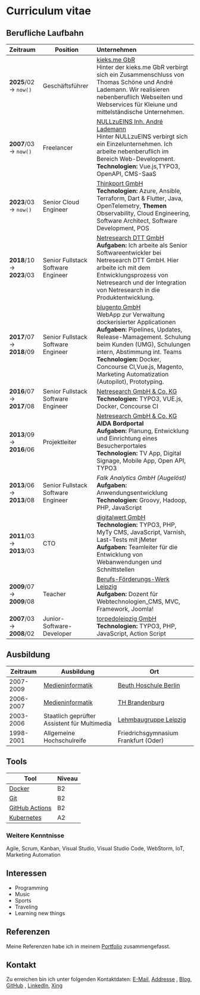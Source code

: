 # Curriculum vitae

## Berufliche Laufbahn

| Zeitraum                  | Position                           | Unternehmen                                                                                                                                                                                                                                                                                                                         |
|:--------------------------|------------------------------------|:------------------------------------------------------------------------------------------------------------------------------------------------------------------------------------------------------------------------------------------------------------------------------------------------------------------------------------|
| **2025**/02 → `now()`     | Geschäftsführer                    | [kieks.me GbR][nullzueins] <br>Hinter der kieks.me GbR verbirgt sich ein Zusammenschluss von Thomas Schöne und André Lademann. Wir realisieren nebenberuflich Webseiten und Webservices für Kleiune und mittelständische Unternehmen.                                                                                               |
| **2007**/03 → `now()`     | Freelancer                         | [NULLzuEINS Inh. André Lademann][nullzueins] <br>Hinter NULLzuEINS verbirgt sich ein Einzelunternehmen. Ich arbeite nebenberuflich im Bereich Web-Development. **Technologien:** Vue.js,TYPO3, OpenAPI, CMS-SaaS                                                                                                                    |
| **2023**/03 → `now()`     | Senior Cloud Engineer              | [Thinkport GmbH][thinkport] <br>**Technologien:** Azure, Ansible, Terraform, Dart & Flutter, Java, OpenTelemetry, **Themen** Observability, Cloud Engineering, Software Architect, Software Development, POS                                                                                                                        |
| **2018**/10 → **2023**/03 | Senior Fullstack Software Engineer | [Netresearch DTT GmbH][netresearch-dtt-gmbh] <br>**Aufgaben:** Ich arbeite als Senior Softwareentwickler bei Netresearch DTT GmbH. Hier arbeite ich mit dem Entwicklungsprozess von Netresearch und der Integration von Netresearch in die Produktentwicklung.                                                                      |
| **2017**/07 → **2018**/09 | Senior Fullstack Software Engineer | [blugento GmbH][blugento-www] <br> WebApp zur Verwaltung dockerisierter Applicationen <br>**Aufgaben:** Pipelines, Updates, Release-Mamagement. Schulung beim Kunden (UMG), Schulungen intern, Abstimmung int. Teams <br>**Technologien:** Docker, Concourse CI,Vue.js, Magento, Marketing Automatization (Autopilot), Prototyping. |
| **2016**/07 → **2017**/08 | Senior Fullstack Software Engineer | [Netresearch GmbH & Co. KG][netresearch-kg] <br>**Technologien:** TYPO3, VUE.js, Docker, Concourse CI                                                                                                                                                                                                                               |
| **2013**/09 → **2016**/06 | Projektleiter                      | [Netresearch GmbH & Co. KG][netresearch-kg] <br>**AIDA Bordportal**<br>**Aufgaben:** Planung, Entwicklung und Einrichtung eines Besucherportales <br>**Technologien:** TV App, Digital Signage, Mobile App, Open API, TYPO3                                                                                                         |
| **2013**/06 → **2013**/08 | Senior Fullstack Software Engineer | _Falk Analytics GmbH (Augelöst)_ <br>**Aufgaben:** Anwendungsentwicklung<br>**Technologien:** Groovy, Hadoop, PHP, JavaScript                                                                                                                                                                                                       |
| **2011**/03 → **2013**/03 | CTO                                | [digitalwert GmbH][digitalwert] <br>**Technologien:** TYPO3, PHP, MyTy CMS, JavaScript, Varnish, Last-Tests mit jMeter <br>**Aufgaben:** Teamleiter für die Entwicklung von Webanwendungen und Schnittstellen                                                                                                                       |
| **2009**/07 → **2009**/08 | Teacher                            | [Berufs-Förderungs-Werk Leipzig][bfw-leipzig] <br>**Aufgaben:** Dozent für Webtechnologien_CMS, MVC, Framework, Joomla!                                                                                                                                                                                                             |
| **2007**/03 → **2008**/02 | Junior-Software-Developer          | [torpedoleipzig GmbH][torpedoleipzig] <br>**Technologien:** TYPO3, PHP, JavaScript, Action Script                                                                                                                                                                                                                                   |

## Ausbildung

| Zeitraum  | Ausbildung                                                                           | Ort                                                 |
|-----------|--------------------------------------------------------------------------------------|-----------------------------------------------------|
| 2007-2009 | [Medieninformatik](https://www.medien-studieren.net/studiengaenge/medieninformatik/) | [Beuth Hoschule Berlin](https://www.bht-berlin.de/) |
| 2006-2007 | [Medieninformatik](https://www.medien-studieren.net/studiengaenge/medieninformatik/) | [TH Brandenburg](https://www.th-brandenburg.de/)    |
| 2003-2006 | Staatlich geprüfter Assistent für Multimedia                                         | [Lehmbaugruppe Leipzig](https://lehmbaugruppe.de/)  |
| 1998-2001 | Allgemeine Hochschulreife                                                            | Friedrichsgymnasium Frankfurt (Oder)                |

## Tools

| Tool                     | Niveau |
|--------------------------|--------|
| [Docker][docker]         | B2     |
| [Git][git]               | B2     |
| [GitHub Actions][github] | B2     |
| [Kubernetes][kubernetes] | A2     |

### Weitere Kenntnisse

Agile, Scrum, Kanban, Visual Studio, Visual Studio Code, WebStorm, IoT, 
Marketing Automation

## Interessen

- Programming
- Music
- Sports
- Traveling
- Learning new things

## Referenzen

Meine Referenzen habe ich in meinem [Portfolio](2-portfolio.md) zusammengefasst.

## Kontakt

Zu erreichen bin ich unter folgenden Kontaktdaten:
[E-Mail](mailto:vergissberlin@gmail.com), [Addresse](https://goo.gl/maps/9UaM21T2JXA6CAPB9)
, [Blog](https://blog.andrelademann.de), [GitHub](https://github.com/vergissberlin)
, [LinkedIn](https://www.linkedin.com/in/andre-lademann/), [Xing](https://www.xing.com/profile/Andre_Lademann/cv)

[blugento-www]: https://www.blugento.com/

[bfw-leipzig]: https://www.bfw-leipzig.de/

[digitalwert]: https://www.digitalwert.de/

[netresearch-dtt-gmbh]: https://www.netresearch.de/

[netresearch-kg]: https://www.netresearch.de/

[nullzueins]: https://www.nullzueins.com/

[thinkport]: https://thinkport.digital/

[torpedoleipzig]: https://torpedo-motor.com/agentur/history/


[ansible]: https://www.ansible.com/

[apollojs]: https://www.apollographql.com/

[autopilot]: https://www.autopilot.io/

[aws]: https://docs.aws.amazon.com

[aws-ecs]: https://docs.aws.amazon.com/AmazonECS/latest/developerguide/ECS_Basics.html

[aws-ec2]: https://docs.aws.amazon.com/AWSEC2/latest/UserGuide/ec2-instance-types.html

[aws-efs]: https://docs.aws.amazon.com/efs/latest/ug/

[aws-rds]: https://docs.aws.amazon.com/AmazonRDS/latest/UserGuide/CHAP_MySQL.html

[aws-s3]: https://aws.amazon.com/s3/

[azure]: https://docs.microsoft.com/en-us/azure/

[bash]: https://www.gnu.org/software/bash/

[belana.io]: https://belana.io/

[bitbucket]: https://bitbucket.org/

[c++]: https://isocpp.org/

[concourse-ci]: https://docs.concourse.ci/

[confluence]: https://www.atlassian.com/software/confluence

[dart]: https://dart.dev/

[docker]: https://www.docker.com/

[docker-compose]: https://docs.docker.com/compose/

[docker-registry]: https://docs.docker.com/registry/

[edge-side-includes]: https://en.wikipedia.org/wiki/Edge_Side_Includes

[elasticsearch]: https://www.elastic.co/

[expo]: https://expo.io/

[extbase]: https://docs.typo3.org/m/typo3/reference-coreapi/master/en-us/ApiOverview/Extbase/Index.html

[fastify]: https://www.fastify.io/

[flutter]: https://flutter.dev/

[git]: https://git-scm.com/

[github]: https://github.com

[gitlab]: https://about.gitlab.com/

[google-chrome-extension]: https://chrome.google.com/webstore/detail/google-chrome-extension-for-t/nmmhkkegccagdldgiimedpiccmgmiednk

[google-chrome-extension-dynamo]: https://chrome.google.com/webstore/search/dynamo

[google-firebase]: https://firebase.google.com/

[graphql]: https://graphql.org/

[grafana]: https://grafana.com/

[groovy]: https://groovy-lang.org/

[heroku]: https://dashboard.heroku.com/apps/camfight-app

[hubspot]: https://www.hubspot.com/

[influxdb]: https://influxdb.com/

[ionic-framework]: https://ionicframework.com/

[java]: https://www.java.com/

[javascript]: https://developer.mozilla.org/en-US/docs/Web/JavaScript

[jenkins]: https://jenkins.io/

[jira]: https://www.atlassian.com/software/jira

[jmeter]: https://jmeter.apache.org/

[jspdf]: https://parall.ax/products/jspdf

[kubernetes]: https://kubernetes.io/

[mongodb]: https://www.mongodb.com/

[mysql]: https://www.mysql.com/

[netresearch]: https://www.netresearch.de/

[node-red]: https://nodered.org/

[openapi]: https://swagger.io/specification/

[php]: https://www.php.net/

[postman]: https://www.getpostman.com/

[postgresql]: https://www.postgresql.org/

[python]: https://www.python.org/

[react-native]: https://reactnative.dev/

[redis]: https://redis.io/

[sphinx]: https://www.sphinx-doc.org/

[swagger]: https://swagger.io/

[swagger-ui]: https://swagger.io/tools/swagger-ui/

[symfony]: https://symfony.com/

[sql]: https://www.w3schools.com/sql/

[tasmota]: https://tasmota.github.io/docs/

[terraform]: https://www.terraform.io/

[tick]: https://www.influxdata.com/blog/introduction-to-influxdatas-influxdb-and-tick-stack/

[travis-ci]: https://travis-ci.org/

[typo3]: https://typo3.org/

[typescript]: https://www.typescriptlang.org/

[vue.js]: https://vuejs.org/

[varnish]: https://www.varnish-cache.org/

[vuetify]: https://vuetifyjs.com/